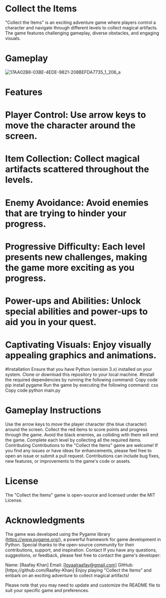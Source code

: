 # Collect the Items
"Collect the Items" is an exciting adventure game where players control a character and navigate through different levels to collect magical artifacts. The game features challenging gameplay, diverse obstacles, and engaging visuals.

# Gameplay
![17AA02B6-03BE-4EDE-9821-208BEFDA7735_1_206_a](https://github.com/Raafey-Khan/The-Collection-of-ITems/assets/113880768/1839a849-3907-4227-846c-28903797eaae)


# Features
# Player Control: Use arrow keys to move the character around the screen.
# Item Collection: Collect magical artifacts scattered throughout the levels.
# Enemy Avoidance: Avoid enemies that are trying to hinder your progress.
# Progressive Difficulty: Each level presents new challenges, making the game more exciting as you progress.
# Power-ups and Abilities: Unlock special abilities and power-ups to aid you in your quest.
# Captivating Visuals: Enjoy visually appealing graphics and animations.
#Installation
Ensure that you have Python (version 3.x) installed on your system.
Clone or download this repository to your local machine.
#Install the required dependencies by running the following command:
Copy code
pip install pygame
Run the game by executing the following command:
css
Copy code
python main.py
# Gameplay Instructions
Use the arrow keys to move the player character (the blue character) around the screen.
Collect the red items to score points and progress through the game.
Avoid the black enemies, as colliding with them will end the game.
Complete each level by collecting all the required items.
Contributing
Contributions to the "Collect the Items" game are welcome! If you find any issues or have ideas for enhancements, please feel free to open an issue or submit a pull request. Contributions can include bug fixes, new features, or improvements to the game's code or assets.

# License
The "Collect the Items" game is open-source and licensed under the MIT License.

# Acknowledgments
The game was developed using the Pygame library (https://www.pygame.org/), a powerful framework for game development in Python.
Special thanks to the open-source community for their contributions, support, and inspiration.
Contact
If you have any questions, suggestions, or feedback, please feel free to contact the game's developer:

Name: [Raafay Khan]
Email: [loyaalraafay@gmail.com]
GitHub: [https;//github.com/Raafey-Khan]
Enjoy playing "Collect the Items" and embark on an exciting adventure to collect magical artifacts!

Please note that you may need to update and customize the README file to suit your specific game and preferences.
